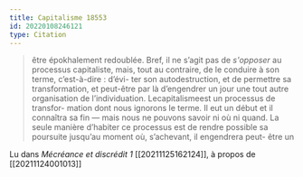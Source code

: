 ```yaml
---
title: Capitalisme 18553
id: 20220108246121
type: Citation
---
```


> être épokhalement redoublée. Bref, il ne s’agit pas de *s'opposer* au processus capitaliste, mais, tout au contraire, de le conduire à son terme, c’est-à-dire : d’évi- ter son autodestruction, et de permettre sa transformation, et peut-être par là d’engendrer un jour une tout autre organisation de l’individuation. Lecapitalismeest un processus de transfor- mation dont nous ignorons le terme. Il eut un début et il connaîtra sa fin — mais nous ne pouvons savoir ni où ni quand. La seule manière d’habiter ce processus est de rendre possible sa poursuite jusqu’au moment où, s’achevant, il engendrera peut- être un

Lu dans *Mécréance et discrédit 1* [[20211125162124]], à propos de [[20211124001013]]
